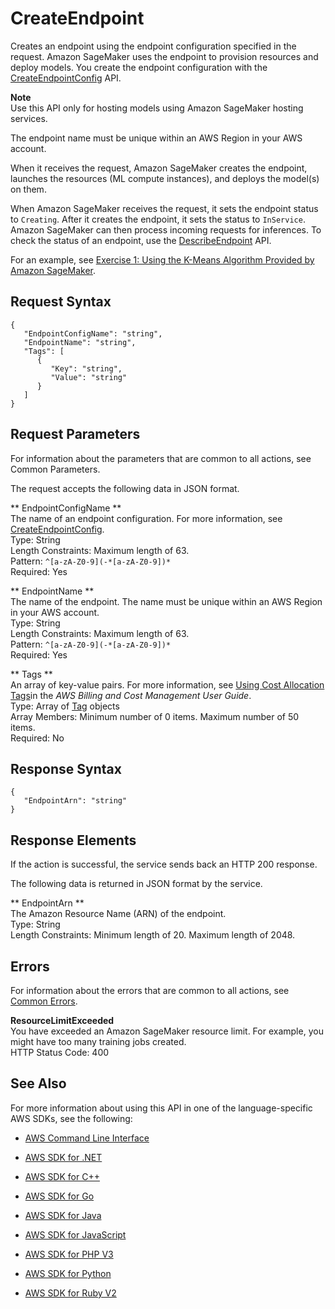 # CreateEndpoint<a name="API_CreateEndpoint"></a>

Creates an endpoint using the endpoint configuration specified in the request\. Amazon SageMaker uses the endpoint to provision resources and deploy models\. You create the endpoint configuration with the [CreateEndpointConfig](http://docs.aws.amazon.com/sagemaker/latest/dg/API_CreateEndpointConfig.html) API\. 

**Note**  
 Use this API only for hosting models using Amazon SageMaker hosting services\. 

The endpoint name must be unique within an AWS Region in your AWS account\. 

When it receives the request, Amazon SageMaker creates the endpoint, launches the resources \(ML compute instances\), and deploys the model\(s\) on them\. 

When Amazon SageMaker receives the request, it sets the endpoint status to `Creating`\. After it creates the endpoint, it sets the status to `InService`\. Amazon SageMaker can then process incoming requests for inferences\. To check the status of an endpoint, use the [DescribeEndpoint](http://docs.aws.amazon.com/sagemaker/latest/dg/API_DescribeEndpoint.html) API\.

For an example, see [Exercise 1: Using the K\-Means Algorithm Provided by Amazon SageMaker](http://docs.aws.amazon.com/sagemaker/latest/dg/ex1.html)\. 

## Request Syntax<a name="API_CreateEndpoint_RequestSyntax"></a>

```
{
   "EndpointConfigName": "string",
   "EndpointName": "string",
   "Tags": [ 
      { 
         "Key": "string",
         "Value": "string"
      }
   ]
}
```

## Request Parameters<a name="API_CreateEndpoint_RequestParameters"></a>

For information about the parameters that are common to all actions, see Common Parameters\.

The request accepts the following data in JSON format\.

 ** EndpointConfigName **   
The name of an endpoint configuration\. For more information, see [CreateEndpointConfig](http://docs.aws.amazon.com/sagemaker/latest/dg/API_CreateEndpointConfig.html)\.   
Type: String  
Length Constraints: Maximum length of 63\.  
Pattern: `^[a-zA-Z0-9](-*[a-zA-Z0-9])*`   
Required: Yes

 ** EndpointName **   
The name of the endpoint\. The name must be unique within an AWS Region in your AWS account\.  
Type: String  
Length Constraints: Maximum length of 63\.  
Pattern: `^[a-zA-Z0-9](-*[a-zA-Z0-9])*`   
Required: Yes

 ** Tags **   
An array of key\-value pairs\. For more information, see [Using Cost Allocation Tags](http://docs.aws.amazon.com/awsaccountbilling/latest/aboutv2/cost-alloc-tags.html#allocation-what)in the *AWS Billing and Cost Management User Guide*\.   
Type: Array of [Tag](API_Tag.md) objects  
Array Members: Minimum number of 0 items\. Maximum number of 50 items\.  
Required: No

## Response Syntax<a name="API_CreateEndpoint_ResponseSyntax"></a>

```
{
   "EndpointArn": "string"
}
```

## Response Elements<a name="API_CreateEndpoint_ResponseElements"></a>

If the action is successful, the service sends back an HTTP 200 response\.

The following data is returned in JSON format by the service\.

 ** EndpointArn **   
The Amazon Resource Name \(ARN\) of the endpoint\.  
Type: String  
Length Constraints: Minimum length of 20\. Maximum length of 2048\.

## Errors<a name="API_CreateEndpoint_Errors"></a>

For information about the errors that are common to all actions, see [Common Errors](CommonErrors.md)\.

 **ResourceLimitExceeded**   
 You have exceeded an Amazon SageMaker resource limit\. For example, you might have too many training jobs created\.   
HTTP Status Code: 400

## See Also<a name="API_CreateEndpoint_SeeAlso"></a>

For more information about using this API in one of the language\-specific AWS SDKs, see the following:

+  [AWS Command Line Interface](http://docs.aws.amazon.com/goto/aws-cli/sagemaker-2017-07-24/CreateEndpoint) 

+  [AWS SDK for \.NET](http://docs.aws.amazon.com/goto/DotNetSDKV3/sagemaker-2017-07-24/CreateEndpoint) 

+  [AWS SDK for C\+\+](http://docs.aws.amazon.com/goto/SdkForCpp/sagemaker-2017-07-24/CreateEndpoint) 

+  [AWS SDK for Go](http://docs.aws.amazon.com/goto/SdkForGoV1/sagemaker-2017-07-24/CreateEndpoint) 

+  [AWS SDK for Java](http://docs.aws.amazon.com/goto/SdkForJava/sagemaker-2017-07-24/CreateEndpoint) 

+  [AWS SDK for JavaScript](http://docs.aws.amazon.com/goto/AWSJavaScriptSDK/sagemaker-2017-07-24/CreateEndpoint) 

+  [AWS SDK for PHP V3](http://docs.aws.amazon.com/goto/SdkForPHPV3/sagemaker-2017-07-24/CreateEndpoint) 

+  [AWS SDK for Python](http://docs.aws.amazon.com/goto/boto3/sagemaker-2017-07-24/CreateEndpoint) 

+  [AWS SDK for Ruby V2](http://docs.aws.amazon.com/goto/SdkForRubyV2/sagemaker-2017-07-24/CreateEndpoint) 